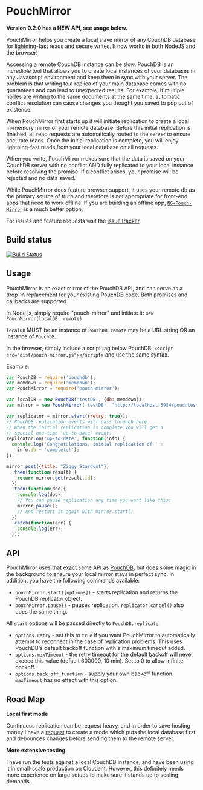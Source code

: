 PouchMirror
===

**Version 0.2.0 has a NEW API, see usage below.**

PouchMirror helps you create a local slave mirror of any CouchDB database for lightning-fast reads and secure writes. It now works in both NodeJS and the browser!

Accessing a remote CouchDB instance can be slow. PouchDB is an incredible tool that allows you to create local 
instances of your databases in any Javascript environment and keep them in sync with your server. The problem is that 
writing to a replica of your main database comes with no guarantees and can lead to unexpected results. For example, 
if multiple nodes are writing to the same documents at the same time, automatic conflict resolution can cause changes 
you thought you saved to pop out of existence.

When PouchMirror first starts up it will initiate replication to create a local in-memory mirror of your remote 
database. Before this initial replication is finished, all read requests are automatically routed to the server to 
ensure accurate reads. Once the initial replication is complete, you will enjoy lightning-fast reads from your local 
database on all requests.

When you write, PouchMirror makes sure that the data is saved on your CouchDB server with no conflict AND fully 
replicated to your local instance before resolving the promise. If a conflict arises, your promise will be rejected and 
no data saved.

While PouchMirror does feature browser support, it uses your remote db as the primary source of truth and therefore is not appropriate for front-end apps that need to work offline. If you are building an offline app, [`NG-Pouch-Mirror`](https://github.com/colinskow/ng-pouch-mirror) is a much better option.

For issues and feature requests visit the [issue tracker](https://github.com/colinskow/pouch-mirror/issues).

Build status
---
[![Build Status](https://travis-ci.org/colinskow/pouch-mirror.png?branch=master)](https://travis-ci.org/colinskow/pouch-mirror)

Usage
---
PouchMirror is an exact mirror of the PouchDB API, and can serve as a drop-in replacement for your existing PouchDB 
code. Both promises and callbacks are supported.

In Node.js, simply require "pouch-mirror" and initiate it:
`new PouchMirror(localDB, remote)`

`localDB` MUST be an instance of `PouchDB`. `remote` may be a URL string OR an instance of `PouchDB`.

In the browser, simply include a script tag below PouchDB:
`<script src="dist/pouch-mirror.js"></script>` and use the same syntax.

Example:
```Javascript
var PouchDB = require('pouchdb');
var memdown = require('memdown');
var PouchMirror = require('pouch-mirror');

var localDB = new PouchDB('testDB', {db: memdown});
var mirror = new PouchMirror('testDB', 'http://localhost:5984/pouchtest');

var replicator = mirror.start({retry: true});
// PouchDB replication events will pass through here.
// When the initial replication is complete you will get a
// special one-time 'up-to-date' event.
replicator.on('up-to-date', function(info) {
  console.log('Congratulations, initial replication of ' +
    info.db + 'complete!');
});

mirror.post({title: "Ziggy Stardust"})
  .then(function(result) {
    return mirror.get(result.id);
  })
  .then(function(doc){
    console.log(doc);
    // You can pause replication any time you want like this:
    mirror.pause();
    // And restart it again with mirror.start()
  })
  .catch(function(err) {
    console.log(err);
  });
```

API
---
PouchMirror uses that exact same API as [PouchDB](http://pouchdb.com/api.html), but does some magic in the background 
to ensure your local mirror stays in perfect sync. In addition, you have the following commands available:

* `pouchMirror.start([options])` - starts replication and returns the PouchDB replicator object.
* `pouchMirror.pause()` - pauses replication. `replicator.cancel()` also does the same thing.

All `start` options will be passed directly to `PouchDB.replicate`:
* `options.retry` - set this to `true` if you want PouchMirror to automatically attempt to reconnect in the case of replication problems. This uses PouchDB's default backoff function with a maximum timeout added.
* `options.maxTimeout` - the retry timeout for the default backoff will never exceed this value (default 600000, 10 min). Set to 0 to allow infinite backoff.
* `options.back_off_function` - supply your own backoff function. `maxTimeout` has no effect with this option.

Road Map
---

**Local first mode**

Continuous replication can be request heavy, and in order to save hosting money I have a [request](https://github.com/colinskow/pouch-mirror/issues/5) to create a mode which puts the local database first and debounces changes before sending them to the remote server.

**More extensive testing**

I have run the tests against a local CouchDB instance, and have been using it in small-scale production on Cloudant. However, this definitely needs more experience on large setups to make sure it stands up to scaling demands.